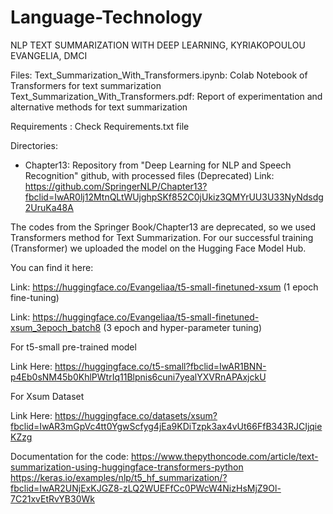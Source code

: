 # Language-Technology
NLP TEXT SUMMARIZATION WITH DEEP LEARNING, KYRIAKOPOULOU EVANGELIA, DMCI

Files: 
Text_Summarization_With_Transformers.ipynb: Colab Notebook of Transformers for text summarization
Text_Summarization_With_Transformers.pdf: Report of experimentation and alternative methods for text summarization

Requirements : Check Requirements.txt file 

Directories:

- Chapter13: Repository from "Deep Learning for NLP and Speech Recognition" github, with processed files (Deprecated)
 Link: https://github.com/SpringerNLP/Chapter13?fbclid=IwAR0lj12MtnQLtWUjghpSKf852C0jUkiz3QMYrUU3U33NyNdsdg2UruKa48A

The codes from the Springer Book/Chapter13 are deprecated, so we used Transformers method for Text Summarization.
For our successful training (Transformer) we uploaded the model on the Hugging Face Model Hub.

You can find it here: 

Link: https://huggingface.co/Evangeliaa/t5-small-finetuned-xsum (1 epoch fine-tuning)

Link: https://huggingface.co/Evangeliaa/t5-small-finetuned-xsum_3epoch_batch8 (3 epoch and hyper-parameter tuning)

For t5-small pre-trained model

Link Here: https://huggingface.co/t5-small?fbclid=IwAR1BNN-p4Eb0sNM45b0KhlPWtrIq11Blpnis6cuni7yealYXVRnAPAxjckU

For Xsum Dataset

Link Here: https://huggingface.co/datasets/xsum?fbclid=IwAR3mGpVc4tt0YgwScfyg4jEa9KDiTzpk3ax4vUt66FfB343RJCIjqieKZzg

Documentation for the code: 
https://www.thepythoncode.com/article/text-summarization-using-huggingface-transformers-python
https://keras.io/examples/nlp/t5_hf_summarization/?fbclid=IwAR2UNjExKJGZ8-zLQ2WUEFfCc0PWcW4NizHsMjZ9Ol-7C21xvEtRvYB30Wk

